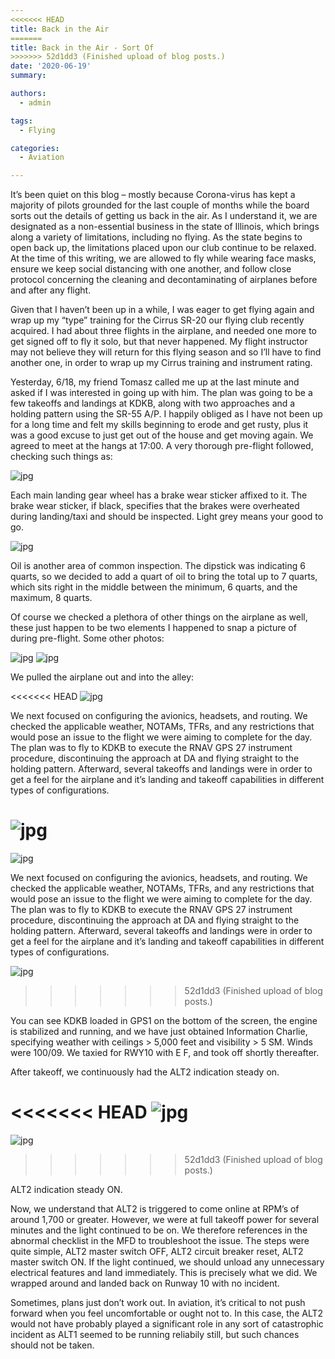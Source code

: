 ```yaml
---
<<<<<<< HEAD
title: Back in the Air
=======
title: Back in the Air - Sort Of
>>>>>>> 52d1dd3 (Finished upload of blog posts.)
date: '2020-06-19'
summary:

authors:
  - admin

tags:
  - Flying

categories:
  - Aviation

---
```

It’s been quiet on this blog – mostly because Corona-virus has kept a majority of pilots grounded for the last couple of months while the board sorts out the details of getting us back in the air. As I understand it, we are designated as a non-essential business in the state of Illinois, which brings along a variety of limitations, including no flying. As the state begins to open back up, the limitations placed upon our club continue to be relaxed. At the time of this writing, we are allowed to fly while wearing face masks, ensure we keep social distancing with one another, and follow close protocol concerning the cleaning and decontaminating of airplanes before and after any flight.

Given that I haven’t been up in a while, I was eager to get flying again and wrap up my “type” training for the Cirrus SR-20 our flying club recently acquired. I had about three flights in the airplane, and needed one more to get signed off to fly it solo, but that never happened. My flight instructor may not believe they will return for this flying season and so I’ll have to find another one, in order to wrap up my Cirrus training and instrument rating.

Yesterday, 6/18, my friend Tomasz called me up at the last minute and asked if I was interested in going up with him. The plan was going to be a few takeoffs and landings at KDKB, along with two approaches and a holding pattern using the SR-55 A/P. I happily obliged as I have not been up for a long time and felt my skills beginning to erode and get rusty, plus it was a good excuse to just get out of the house and get moving again. We agreed to meet at the hangs at 17:00. A very thorough pre-flight followed, checking such things as:

![jpg](images/post_31_1.jpg)

Each main landing gear wheel has a brake wear sticker affixed to it. The brake wear sticker, if black, specifies that the brakes were overheated during landing/taxi and should be inspected. Light grey means your good to go. 

![jpg](images/post_31_2.jpg)

Oil is another area of common inspection. The dipstick was indicating 6 quarts, so we decided to add a quart of oil to bring the total up to 7 quarts, which sits right in the middle between the minimum, 6 quarts, and the maximum, 8 quarts.

Of course we checked a plethora of other things on the airplane as well, these just happen to be two elements I happened to snap a picture of during pre-flight. Some other photos:

![jpg](images/post_31_3.jpg)
![jpg](images/post_31_4.jpg)

We pulled the airplane out and into the alley:

<<<<<<< HEAD
![jpg](images/post_31_6.jpg)

We next focused on configuring the avionics, headsets, and routing. We checked the applicable weather, NOTAMs, TFRs, and any restrictions that would pose an issue to the flight we were aiming to complete for the day. The plan was to fly to KDKB to execute the RNAV GPS 27 instrument procedure, discontinuing the approach at DA and flying straight to the holding pattern. Afterward, several takeoffs and landings were in order to get a feel for the airplane and it’s landing and takeoff capabilities in different types of configurations.

![jpg](images/post_31_7.jpg)
=======
![jpg](images/post_31_5.jpg)

We next focused on configuring the avionics, headsets, and routing. We checked the applicable weather, NOTAMs, TFRs, and any restrictions that would pose an issue to the flight we were aiming to complete for the day. The plan was to fly to KDKB to execute the RNAV GPS 27 instrument procedure, discontinuing the approach at DA and flying straight to the holding pattern. Afterward, several takeoffs and landings were in order to get a feel for the airplane and it’s landing and takeoff capabilities in different types of configurations.

![jpg](images/post_31_6.jpg)
>>>>>>> 52d1dd3 (Finished upload of blog posts.)

You can see KDKB loaded in GPS1 on the bottom of the screen, the engine is stabilized and running, and we have just obtained Information Charlie, specifying weather with ceilings > 5,000 feet and visibility > 5 SM. Winds were 100/09. We taxied for RWY10 with E F, and took off shortly thereafter.

After takeoff, we continuously had the ALT2 indication steady on. 

<<<<<<< HEAD
![jpg](images/post_31_8.jpg)
=======
![jpg](images/post_31_7.jpg)
>>>>>>> 52d1dd3 (Finished upload of blog posts.)

ALT2 indication steady ON.

Now, we understand that ALT2 is triggered to come online at RPM’s of around 1,700 or greater. However, we were at full takeoff power for several minutes and the light continued to be on. We therefore references in the abnormal checklist in the MFD to troubleshoot the issue. The steps were quite simple, ALT2 master switch OFF, ALT2 circuit breaker reset, ALT2 master switch ON. If the light continued, we should unload any unnecessary electrical features and land immediately. This is precisely what we did. We wrapped around and landed back on Runway 10 with no incident.

Sometimes, plans just don’t work out. In aviation, it’s critical to not push forward when you feel uncomfortable or ought not to. In this case, the ALT2 would not have probably played a significant role in any sort of catastrophic incident as ALT1 seemed to be running reliabily still, but such chances should not be taken.